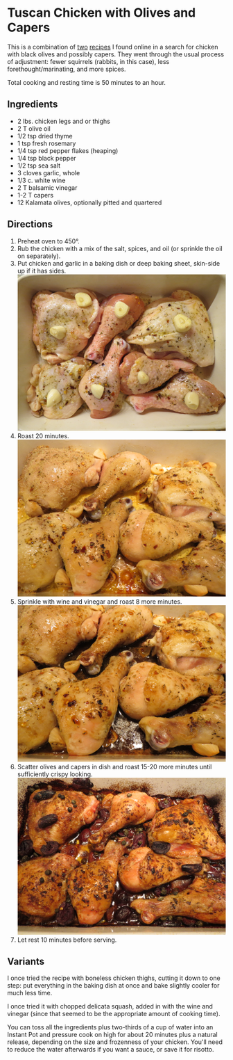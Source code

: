# Tuscan Chicken with Olives and Capers

This is a combination of [two](http://leitesculinaria.com/81989/recipes-roast-chicken-pancetta-olives.html) [recipes](http://hungrydomaine.com/no-time-to-cook-roasted-chicken-with-black-olives-capers-and-rosemary/) I found online in a search for chicken with black olives and possibly capers.  They went through the usual process of adjustment:  fewer squirrels (rabbits, in this case), less forethought/marinating, and more spices.

Total cooking and resting time is 50 minutes to an hour.

## Ingredients

* 2 lbs. chicken legs and or thighs
* 2 T olive oil
* 1/2 tsp dried thyme
* 1 tsp fresh rosemary
* 1/4 tsp red pepper flakes (heaping)
* 1/4 tsp black pepper
* 1/2 tsp sea salt
* 3 cloves garlic, whole
* 1/3 c. white wine
* 2 T balsamic vinegar
* 1-2 T capers
* 12 Kalamata olives, optionally pitted and quartered

## Directions

1. Preheat oven to 450°.
2. Rub the chicken with a mix of the salt, spices, and oil (or sprinkle the oil on separately).
3. Put chicken and garlic in a baking dish or deep baking sheet, skin-side up if it has sides.
   ![at step 3](../images/tuscanChicken1.png)
4. Roast 20 minutes.    
   ![at step 4](../images/tuscanChicken2.png)
5. Sprinkle with wine and vinegar and roast 8 more minutes.
   ![at step 5](../images/tuscanChicken3.png)
6. Scatter olives and capers in dish and roast 15-20 more minutes until sufficiently crispy looking.
   ![at step 6](../images/tuscanChicken4.png)
7. Let rest 10 minutes before serving.

## Variants

I once tried the recipe with boneless chicken thighs, cutting it down to one step: put everything in the baking dish at once and bake slightly cooler for much less time.

I once tried it with chopped delicata squash, added in with the wine and vinegar (since that seemed to be the appropriate amount of cooking time).

You can toss all the ingredients plus two-thirds of a cup of water into an Instant Pot and pressure cook on high for about 20 minutes plus a natural release, depending on the size and frozenness of your chicken.  You'll need to reduce the water afterwards if you want a sauce, or save it for risotto.
